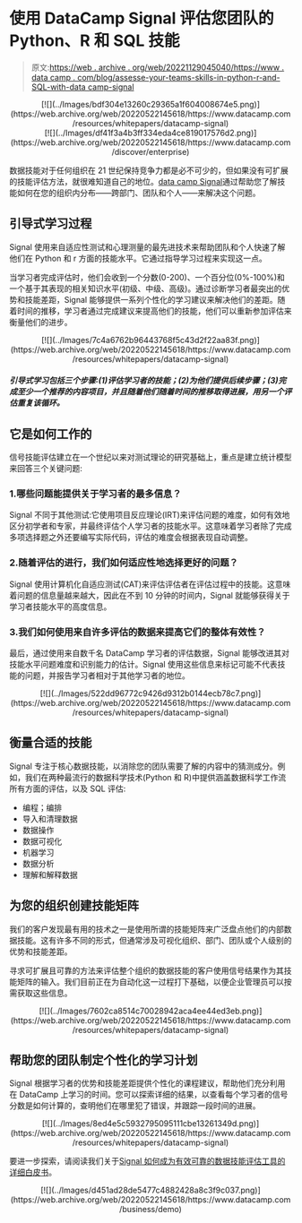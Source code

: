 # 使用 DataCamp Signal 评估您团队的 Python、R 和 SQL 技能

> 原文:[https://web . archive . org/web/20221129045040/https://www . data camp . com/blog/assesse-your-teams-skills-in-python-r-and-SQL-with-data camp-signal](https://web.archive.org/web/20221129045040/https://www.datacamp.com/blog/assess-your-teams-skills-in-python-r-and-sql-with-datacamp-signal)

<center>[![](../Images/bdf304e13260c29365a1f604008674e5.png)](https://web.archive.org/web/20220522145618/https://www.datacamp.com/resources/whitepapers/datacamp-signal)</center>

<center>[![](../Images/df41f3a4b3ff334eda4ce819017576d2.png)](https://web.archive.org/web/20220522145618/https://www.datacamp.com/discover/enterprise)</center>

数据技能对于任何组织在 21 世纪保持竞争力都是必不可少的，但如果没有可扩展的技能评估方法，就很难知道自己的地位。[data camp Signal](https://web.archive.org/web/20220522145618/https://www.datacamp.com/signal)通过帮助您了解技能如何在您的组织内分布——跨部门、团队和个人——来解决这个问题。

## 引导式学习过程

Signal 使用来自适应性测试和心理测量的最先进技术来帮助团队和个人快速了解他们在 Python 和 r 方面的技能水平。它通过指导学习过程来实现这一点。

当学习者完成评估时，他们会收到一个分数(0-200)、一个百分位(0%-100%)和一个基于其表现的相关知识水平(初级、中级、高级)。通过诊断学习者最突出的优势和技能差距，Signal 能够提供一系列个性化的学习建议来解决他们的差距。随着时间的推移，学习者通过完成建议来提高他们的技能，他们可以重新参加评估来衡量他们的进步。

<center>[![](../Images/7c4a6762b96443768f5c43d2f22aa83f.png)](https://web.archive.org/web/20220522145618/https://www.datacamp.com/resources/whitepapers/datacamp-signal)</center>

##### 引导式学习包括三个步骤:(1)评估学习者的技能；(2)为他们提供后续步骤；(3)完成至少一个推荐的内容项目，并且随着他们随着时间的推移取得进展，用另一个评估重复该循环。

## 它是如何工作的

信号技能评估建立在一个世纪以来对测试理论的研究基础上，重点是建立统计模型来回答三个关键问题:

### 1.哪些问题能提供关于学习者的最多信息？

Signal 不同于其他测试:它使用项目反应理论(IRT)来评估问题的难度，如何有效地区分初学者和专家，并最终评估个人学习者的技能水平。这意味着学习者除了完成多项选择题之外还要编写实际代码，评估的难度会根据表现自动调整。

### 2.随着评估的进行，我们如何适应性地选择更好的问题？

Signal 使用计算机化自适应测试(CAT)来评估评估者在评估过程中的技能。这意味着问题的信息量越来越大，因此在不到 10 分钟的时间内，Signal 就能够获得关于学习者技能水平的高度信息。

### 3.我们如何使用来自许多评估的数据来提高它们的整体有效性？

最后，通过使用来自数千名 DataCamp 学习者的评估数据，Signal 能够改进其对技能水平问题难度和识别能力的估计。Signal 使用这些信息来标记可能不代表技能的问题，并报告学习者相对于其他学习者的地位。

<center>[![](../Images/522dd96772c9426d9312b0144ecb78c7.png)](https://web.archive.org/web/20220522145618/https://www.datacamp.com/resources/whitepapers/datacamp-signal)</center>

## 衡量合适的技能

Signal 专注于核心数据技能，以消除您的团队需要了解的内容中的猜测成分。例如，我们在两种最流行的数据科学技术(Python 和 R)中提供涵盖数据科学工作流所有方面的评估，以及 SQL 评估:

*   编程；编排
*   导入和清理数据
*   数据操作
*   数据可视化
*   机器学习
*   数据分析
*   理解和解释数据

## 为您的组织创建技能矩阵

我们的客户发现最有用的技术之一是使用所谓的技能矩阵来广泛盘点他们的内部数据技能。这有许多不同的形式，但通常涉及可视化组织、部门、团队或个人级别的优势和技能差距。

寻求可扩展且可靠的方法来评估整个组织的数据技能的客户使用信号结果作为其技能矩阵的输入。我们目前正在为自动化这一过程打下基础，以便企业管理员可以按需获取这些信息。

<center>[![](../Images/7602ca8514c70028942aca4ee44ed3eb.png)](https://web.archive.org/web/20220522145618/https://www.datacamp.com/resources/whitepapers/datacamp-signal)</center>

## 帮助您的团队制定个性化的学习计划

Signal 根据学习者的优势和技能差距提供个性化的课程建议，帮助他们充分利用在 DataCamp 上学习的时间。您可以探索详细的结果，以查看每个学习者的信号分数是如何计算的，查明他们在哪里犯了错误，并跟踪一段时间的进展。

<center>[![](../Images/8ed4e5c5932795095111cbe13261349d.png)](https://web.archive.org/web/20220522145618/https://www.datacamp.com/resources/whitepapers/datacamp-signal)</center>

要进一步探索，请阅读我们关于[Signal 如何成为有效可靠的数据技能评估工具的详细白皮书](https://web.archive.org/web/20220522145618/https://www.datacamp.com/resources/whitepapers/datacamp-signal)。

<center>[![](../Images/d451ad28de5477c4882428a8c3f9c037.png)](https://web.archive.org/web/20220522145618/https://www.datacamp.com/business/demo)</center>